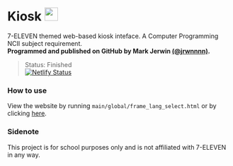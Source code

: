# Kiosk <img src="https://upload.wikimedia.org/wikipedia/commons/thumb/6/61/HTML5_logo_and_wordmark.svg/512px-HTML5_logo_and_wordmark.svg.png" style="height:30px;">

<!-- PROGRAMMING LANGUAGE ICONS
HTML: https://upload.wikimedia.org/wikipedia/commons/thumb/6/61/HTML5_logo_and_wordmark.svg/512px-HTML5_logo_and_wordmark.svg.png
JAVA: https://upload.wikimedia.org/wikipedia/en/thumb/3/30/Java_programming_language_logo.svg/1200px-Java_programming_language_logo.svg.png
Python: https://upload.wikimedia.org/wikipedia/commons/thumb/c/c3/Python-logo-notext.svg/1869px-Python-logo-notext.svg.png
mySQL: https://upload.wikimedia.org/wikipedia/labs/8/8e/Mysql_logo.png
-->

7-ELEVEN themed web-based kiosk inteface. A Computer Programming NCII subject requirement. <br>
**Programmed and published on GitHub by Mark Jerwin [(@jrwnnnn)](https://github.com/jrwnnnn).** <br>
> Status: Finished <br>
[![Netlify Status](https://api.netlify.com/api/v1/badges/664b8460-6c05-4d1c-aff7-6cae081f311a/deploy-status)](https://kiosk-jrwnnnn.netlify.app)
### How to use
View the website by running `main/global/frame_lang_select.html` or by clicking [here](https://kiosk-jrwnnnn.netlify.app). <br>
### Sidenote
This project is for school purposes only and is not affiliated with 7-ELEVEN in any way.
